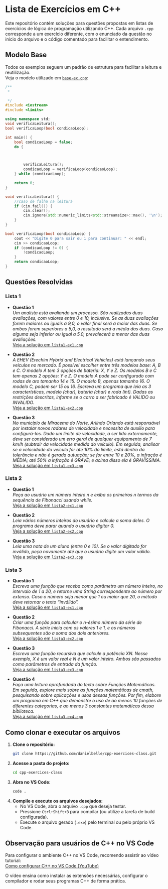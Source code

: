 # Lista de Exercícios em C++

Este repositório contém soluções para questões propostas em listas de exercícios
de lógica de programação utilizando C++. Cada arquivo `.cpp` corresponde a um
exercício diferente, com o enunciado da questão no início do arquivo e o código
comentado para facilitar o entendimento.

## Modelo Base

Todos os exemplos seguem um padrão de estrutura para facilitar a leitura e
reutilização.  
Veja o modelo utilizado em [`base-ex.cpp`](./base-ex.cpp):

```cpp
/**
 *

 */
#include <iostream>
#include <limits>

using namespace std;
void verificaLeitura();
bool verificaLoop(bool condicaoLoop);

int main() {
    bool condicaoLoop = false;
    do {



        verificaLeitura();
        condicaoLoop = verificaLoop(condicaoLoop);
    } while (condicaoLoop);

    return 0;
}

void verificaLeitura() {
    //caso de falha na leitura
    if (cin.fail()) {
        cin.clear();
        cin.ignore(std::numeric_limits<std::streamsize>::max(), '\n');
    }
}

bool verificaLoop(bool condicaoLoop) {
    cout << "Digite 0 para sair ou 1 para continuar: " << endl;
    cin >> condicaoLoop;
    if (condicaoLoop != 0) {
        !condicaoLoop;
    }
    return condicaoLoop;
}
```

## Questões Resolvidas

### Lista 1

- **Questão 1**  
  _Um analista está avaliando um processo. São realizadas duas avaliações, com
  valores entre 0 e 10, inclusive. Se as duas avaliações forem maiores ou iguais
  a 9,0, o valor final será a maior das duas. Se ambas forem superiores a 5,0, o
  resultado será a média das duas. Caso alguma seja inferior ou igual a 5.0,
  prevalecerá a menor das duas avaliações._  
  [Veja a solução em `lista1-ex1.cpp`](./lista1-ex1.cpp)

- **Questão 2**  
  _A EHEV (Erechim Hybrid and Electrical Vehicles) está lançando seus veículos
  no mercado. É possível escolher entre três modelos base: A, B e C. O modelo A
  tem 3 opções de bateria: X, Y e Z. Os modelos B e C tem apenas 2 opções: Y e
  Z. O modelo A pode ser configurado com rodas de aro tamanho 14 e 15. O modelo
  B, apenas tamanho 16. O modelo C, podem ser 15 ou 16. Escreva um programa que
  leia as 3 características, modelo (char), bateria (char) e roda (int). Dadas
  as restrições descritas, informe se o carro a ser fabricado é VALIDO ou
  INVALIDO._  
  [Veja a solução em `lista1-ex2.cpp`](./lista1-ex2.cpp)

- **Questão 3**  
  _No município de Miracema do Norte, Arlindo Orlando está responsável por
  instalar novos radares de velocidade e necessita de auxílio para
  configurá-los. Dado um limite de velocidade, a ser lido externamente, deve ser
  considerado um erro geral de qualquer equipamento de 7 km/h (subtrair da
  velocidade medida do veículo). Em seguida, analisar se a velocidade do veículo
  for até 10% do limite, está dentro da tolerância e não é gerada autuação; se
  for entre 10 e 20%, a infração é MÉDIA; até 50% a infração é GRAVE; e acima
  disso ela é GRAVÍSSIMA._  
  [Veja a solução em `lista1-ex3.cpp`](./lista1-ex3.cpp)

### Lista 2

- **Questão 1**  
  _Peça ao usuário um número inteiro n e exiba os primeiros n termos da
  sequência de Fibonacci usando while._  
  [Veja a solução em `lista2-ex1.cpp`](./lista2-ex1.cpp)

- **Questão 2**  
  _Leia vários números inteiros do usuário e calcule a soma deles. O programa
  deve parar quando o usuário digitar 0._  
  [Veja a solução em `lista2-ex2.cpp`](./lista2-ex2.cpp)

- **Questão 3**  
  _Leia uma nota de um aluno (entre 0 e 10). Se o valor digitado for inválido,
  peça novamente até que o usuário digite um valor válido._  
  [Veja a solução em `lista2-ex3.cpp`](./lista2-ex3.cpp)

### Lista 3

- **Questão 1**  
  _Escreva uma função que receba como parâmetro um número inteiro, no intervalo
  de 1 a 20, e retorne uma String correspondente ao número por extenso. Caso o
  número seja menor que 1 ou maior que 20, o método deve retornar o texto
  “inválido”._  
  [Veja a solução em `lista3-ex1.cpp`](./lista3-ex1.cpp)

- **Questão 2**  
  _Criar uma função para calcular o n-ésimo número da série de Fibonacci. A
  série inicia com os valores 1 e 1, e os números subsequentes são a soma dos
  dois anteriores._  
  [Veja a solução em `lista3-ex2.cpp`](./lista3-ex2.cpp)

- **Questão 3**  
  _Escreva uma função recursiva que calcule a potência XN. Nesse exemplo, X é um
  valor real e N é um valor inteiro. Ambos são passados como parâmetros de
  entrada da função._  
  [Veja a solução em `lista3-ex3.cpp`](./lista3-ex3.cpp)

- **Questão 4**  
  _Faça uma leitura aprofundada do texto sobre Funções Matemáticas. Em seguida,
  explore mais sobre as funções matemáticas de cmath, pesquisando sobre
  aplicações e usos dessas funções. Por fim, elabore um programa em C++ que
  demonstre o uso de ao menos 10 funções de diferentes categorias, e ao menos 3
  constantes matemáticas dessa biblioteca._  
  [Veja a solução em `lista3-ex4.cpp`](./lista3-ex4.cpp)

## Como clonar e executar os arquivos

1. **Clone o repositório:**
   ```bash
   git clone https://github.com/danielbelle/cpp-exercices-class.git
   ```
2. **Acesse a pasta do projeto:**
   ```bash
   cd cpp-exercices-class
   ```
3. **Abra no VS Code:**
   ```bash
   code .
   ```
4. **Compile e execute os arquivos desejados:**
   - No VS Code, abra o arquivo `.cpp` que deseja testar.
   - Pressione `Ctrl+Shift+B` para compilar (ou utilize a tarefa de build
     configurada).
   - Execute o arquivo gerado (`.exe`) pelo terminal ou pelo próprio VS Code.

## Observação para usuários de C++ no VS Code

Para configurar o ambiente C++ no VS Code, recomendo assistir ao vídeo
tutorial:  
[Como configurar C++ no VS Code (YouTube)](https://www.youtube.com/watch?v=DMWD7wfhgNY)

O vídeo ensina como instalar as extensões necessárias, configurar o compilador e
rodar seus programas C++ de forma prática.
